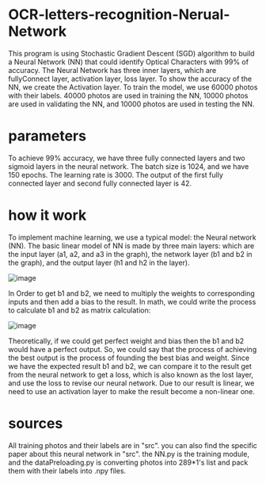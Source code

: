 # OCR-letters-recognition-Nerual-Network
This program is using Stochastic Gradient Descent (SGD) algorithm to build a Neural Network (NN) that could identify Optical Characters with 99% of accuracy. The Neural Network has three inner layers, which are fullyConnect layer, activation layer, loss layer. To show the accuracy of the NN, we create the Activation layer. To train the model, we use 60000 photos with their labels. 40000 photos are used in training the NN, 10000 photos are used in validating the NN, and 10000 photos are used in testing the NN.

# parameters 
To achieve 99% accuracy, we have three fully connected layers and two sigmoid layers in the neural network. The batch size is 1024, and we have 150 epochs. The learning rate is 3000. The output of the first fully connected layer and second fully connected layer is 42. 

# how it work
To implement machine learning, we use a typical model: the Neural network (NN). The basic linear model of NN is made by three main layers: which are the input layer (a1, a2, and a3 in the graph), the network layer (b1 and b2 in the graph), and the output layer (h1 and h2 in the layer). 

 ![image](https://user-images.githubusercontent.com/72623963/136716765-1bc07548-03ee-48c2-80c4-089d85a6907a.png)

In Order  to get b1 and b2, we need to multiply the weights to corresponding inputs and then add a bias to the result. In math, we could write the process to calculate b1 and b2 as matrix calculation: 
 
![image](https://user-images.githubusercontent.com/72623963/136716784-8f13a4e6-a14d-4869-a4e7-3a2241f746db.png)

Theoretically, if we could get perfect weight and bias then the b1 and b2 would have a perfect output. So, we could say that the process of achieving the best output is the process of founding the best bias and weight. Since we have the expected result b1 and b2, we can compare it to the result get from the neural network to get a loss, which is also known as the lost layer, and use the loss to revise our neural network. Due to our result is linear, we need to use an activation layer to make the result become a non-linear one.

# sources
All training photos and their labels are in "src". you can also find the specific paper about this neural network in "src".
the NN.py is the training module, and the dataPreloading.py is converting photos into 289*1's list and pack them with their labels into .npy files. 

